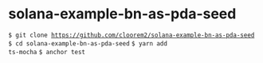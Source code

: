 # solana-example-bn-as-pda-seed

<code>$ git clone https://github.com/cloorem2/solana-example-bn-as-pda-seed</code>
<code>$ cd solana-example-bn-as-pda-seed</code>
<code>$ yarn add ts-mocha</code>
<code>$ anchor test</code>
